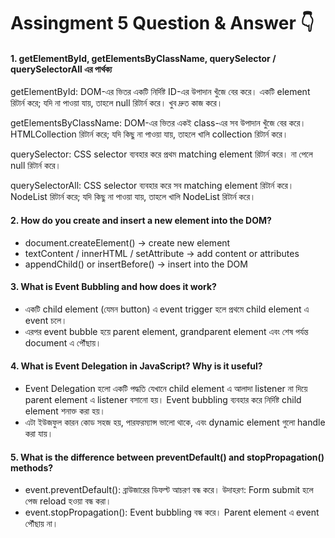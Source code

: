 <h1>Assingment 5 Question & Answer 👇</h1>

<h4>1. getElementById, getElementsByClassName, querySelector / querySelectorAll এর পার্থক্য</h4>

getElementById: DOM-এর ভিতর একটি নির্দিষ্ট ID-এর উপাদান খুঁজে বের করে। একটি element রিটার্ন করে; যদি না পাওয়া যায়, তাহলে null রিটার্ন করে। খুব দ্রুত কাজ করে।

getElementsByClassName: DOM-এর ভিতর একই class-এর সব উপাদান খুঁজে বের করে। HTMLCollection রিটার্ন করে; যদি কিছু না পাওয়া যায়, তাহলে খালি collection রিটার্ন করে।

querySelector: CSS selector ব্যবহার করে প্রথম matching element রিটার্ন করে। না পেলে null রিটার্ন করে।

querySelectorAll: CSS selector ব্যবহার করে সব matching element রিটার্ন করে। NodeList রিটার্ন করে; যদি কিছু না পাওয়া যায়, তাহলে খালি NodeList রিটার্ন করে।

<h4>2. How do you create and insert a new element into the DOM?</h4>

<ul>
<li>document.createElement() → create new element</li>

<li>textContent / innerHTML / setAttribute → add content or attributes</li>

<li>appendChild() or insertBefore() → insert into the DOM</li>
</ul>


<h4>3. What is Event Bubbling and how does it work?</h4>
<ul>
  <li> একটি child element (যেমন button) এ event trigger হলে প্রথমে child element এ event চলে।</li>

<li> এরপর event bubble হয়ে parent element, grandparent element এবং শেষ পর্যন্ত document এ পৌঁছায়।</li>
</ul>

<h4>4. What is Event Delegation in JavaScript? Why is it useful?</h4>
<ul>
  <li> Event Delegation হলো একটি পদ্ধতি যেখানে child element এ আলাদা listener না দিয়ে parent element এ listener বসানো হয়। Event bubbling ব্যবহার করে নির্দিষ্ট child element শনাক্ত করা হয়।</li>

<li>এটা ইউজফুল কারন কোড সহজ হয়, পারফরম্যান্স ভালো থাকে, এবং dynamic element গুলো handle করা যায়।</li>
</ul>

<h4>5. What is the difference between preventDefault() and stopPropagation() methods?
</h4>
<ul>
  <li> event.preventDefault(): ব্রাউজারের ডিফল্ট আচরণ বন্ধ করে। উদাহরণ: Form submit হলে পেজ reload হওয়া বন্ধ করা।</li>

<li>event.stopPropagation(): Event bubbling বন্ধ করে। Parent element এ event পৌঁছায় না।</li>
</ul>







